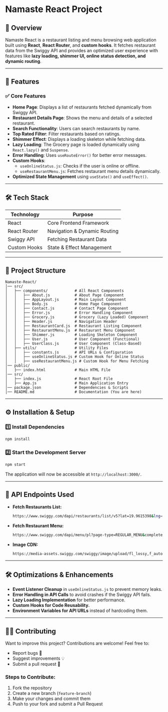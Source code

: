 # Namaste React Project

## 📌 Overview
Namaste React is a restaurant listing and menu browsing web application built using **React**, **React Router**, and **custom hooks**. It fetches restaurant data from the Swiggy API and provides an optimized user experience with features like **lazy loading, shimmer UI, online status detection, and dynamic routing**.

---

## 🚀 Features

### ✅ **Core Features**
- **Home Page**: Displays a list of restaurants fetched dynamically from Swiggy API.
- **Restaurant Details Page**: Shows the menu and details of a selected restaurant.
- **Search Functionality**: Users can search restaurants by name.
- **Top Rated Filter**: Filter restaurants based on ratings.
- **Shimmer Effect**: Displays a loading skeleton while fetching data.
- **Lazy Loading**: The Grocery page is loaded dynamically using `React.lazy()` and `Suspense`.
- **Error Handling**: Uses `useRouteError()` for better error messages.
- **Custom Hooks**:
  - `useOnlineStatus.js`: Checks if the user is online or offline.
  - `useRestaurantMenu.js`: Fetches restaurant menu details dynamically.
- **Optimized State Management** using `useState()` and `useEffect()`.

---

## 🛠 Tech Stack

| Technology      | Purpose                           |
|---------------|---------------------------------|
| React         | Core Frontend Framework         |
| React Router  | Navigation & Dynamic Routing   |
| Swiggy API    | Fetching Restaurant Data       |
| Custom Hooks  | State & Effect Management     |


---

## 📂 Project Structure
```
Namaste-React/
│── src/
│   ├── components/            # All React Components
│   │   ├── About.js           # About Page Component
│   │   ├── AppLayout.js       # Main Layout Component
│   │   ├── Body.js            # Home Page Component
│   │   ├── Contact.js         # Contact Page Component
│   │   ├── Error.js           # Error Handling Component
│   │   ├── Grocery.js         # Grocery (Lazy Loaded) Component
│   │   ├── Header.js          # Navigation Header
│   │   ├── RestaurantCard.js  # Restaurant Listing Component
│   │   ├── RestaurantMenu.js  # Restaurant Menu Component
│   │   ├── Shimmer.js         # Loading Skeleton Component
│   │   ├── User.js            # User Component (Functional)
│   │   ├── UserClass.js       # User Component (Class-Based)
│   ├── utils/                 # Utility Files
│   │   ├── constants.js       # API URLs & Configuration
│   │   ├── useOnlineStatus.js # Custom Hook for Online Status
│   │   ├── useRestaurantMenu.js # Custom Hook for Menu Fetching
│── public/
│   ├── index.html             # Main HTML File
│── src/
│   ├── index.js               # React Root File
│   ├── App.js                 # Main Application Entry
│── package.json               # Dependencies & Scripts
│── README.md                  # Documentation (You are here)
```

---

## ⚙️ Installation & Setup

### 1️⃣ Install Dependencies
```sh
npm install
```

### 2️⃣ Start the Development Server
```sh
npm start
```
The application will now be accessible at `http://localhost:3000/`.

---

## 🔄 API Endpoints Used
- **Fetch Restaurants List:**
  ```sh
  https://www.swiggy.com/dapi/restaurants/list/v5?lat=19.9615398&lng=79.2961468&page_type=DESKTOP_WEB_LISTING
  ```
- **Fetch Restaurant Menu:**
  ```sh
  https://www.swiggy.com/dapi/menu/pl?page-type=REGULAR_MENU&complete-menu=true&restaurantId=<resId>
  ```
- **Image CDN:**
  ```sh
  https://media-assets.swiggy.com/swiggy/image/upload/fl_lossy,f_auto,q_auto,w_660/
  ```

---

## 🛠 Optimizations & Enhancements
- **Event Listener Cleanup** in `useOnlineStatus.js` to prevent memory leaks.
- **Error Handling in API Calls** to avoid crashes if the Swiggy API fails.
- **Lazy Loading Implementation** for better performance.
- **Custom Hooks for Code Reusability.**
- **Environment Variables for API URLs** instead of hardcoding them.

---

## 👨‍💻 Contributing
Want to improve this project? Contributions are welcome! Feel free to:
- Report bugs 🐞
- Suggest improvements 💡
- Submit a pull request 🚀

### Steps to Contribute:
1. Fork the repository
2. Create a new branch (`feature-branch`)
3. Make your changes and commit them
4. Push to your fork and submit a Pull Request




